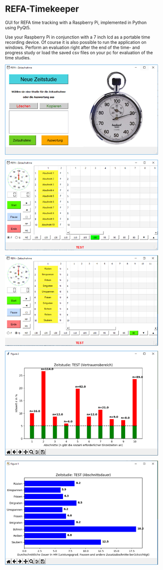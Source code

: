 # REFA-Timekeeper
GUI for REFA time tracking with a Raspberry Pi, implemented in Python using PyQt5.

Use your Raspberry Pi in conjunction with a 7 inch lcd as a portable time recording device.
Of course it is also possible to run the application on windows. 
Perform an evaluation right after the end of the time- and progress study 
or load the saved csv files on your pc for evaluation of the time studies.

![REFA-Timerkeeper](screen1.PNG)

![REFA-Timerkeeper](screen2.PNG)

![REFA-Timerkeeper](screen5.PNG)

![REFA-Timerkeeper](screen3.PNG)

![REFA-Timerkeeper](screen4.PNG)
